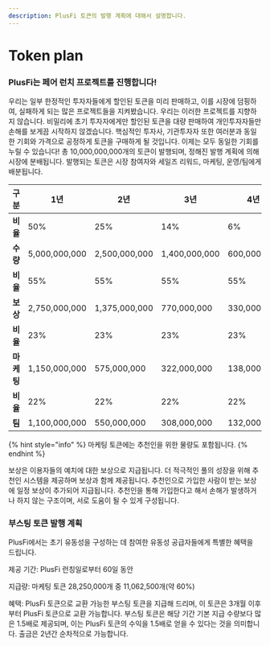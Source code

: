 ```yaml
---
description: PlusFi 토큰의 발행 계획에 대해서 설명합니다.
---
```


# Token plan

### PlusFi는 페어 런치 프로젝트를 진행합니다!

우리는 일부 한정적인 투자자들에게 할인된 토큰을 미리 판매하고, 이를 시장에 덤핑하여, 실패하게 되는 많은 프로젝트들을 지켜봤습니다. 우리는 이러한 프로젝트를 지향하지 않습니다. 비밀리에 초기 투자자에게만 할인된 토큰을 대량 판매하여 개인투자자들만 손해를 보게끔 시작하지 않겠습니다. 핵심적인 투자사, 기관투자자 또한 여러분과 동일한 기회와 가격으로 공정하게 토큰을 구매하게 될 것입니다. 이제는 모두 동일한 기회를 누릴 수 있습니다! 총 10,000,000,000개의 토큰이 발행되며, 정해진 발행 계획에 의해 시장에 분배됩니다. 발행되는 토큰은 시장 참여자와 세일즈 리워드, 마케팅, 운영/팀에게 배분됩니다.

| **구분**  | **1년**        | **2년**        | **3년**        | **4년**      | **5년**      | **6년**      | **총 발행량**      |
| ------- | ------------- | ------------- | ------------- | ----------- | ----------- | ----------- | -------------- |
| **비율**  | 50%           | 25%           | 14%           | 6%          | 3%          | 2%          | 100%           |
| **수량**  | 5,000,000,000 | 2,500,000,000 | 1,400,000,000 | 600,000,000 | 300,000,000 | 200,000,000 | 10,000,000,000 |
| **비율**  | 55%           | 55%           | 55%           | 55%         | 55%         | 55%         |                |
| **보상**  | 2,750,000,000 | 1,375,000,000 | 770,000,000   | 330,000,000 | 165,000,000 | 110,000,000 | 5,500,000,000  |
| **비율**  | 23%           | 23%           | 23%           | 23%         | 23%         | 23%         |                |
| **마케팅** | 1,150,000,000 | 575,000,000   | 322,000,000   | 138,000,000 | 69,000,000  | 46,000,000  | 2,300,000,000  |
| **비율**  | 22%           | 22%           | 22%           | 22%         | 22%         | 22%         |                |
| **팀**   | 1,100,000,000 | 550,000,000   | 308,000,000   | 132,000,000 | 66,000,000  | 44,000,000  | 2,200,000,000  |

{% hint style="info" %}
마케팅 토큰에는 추천인을 위한 물량도 포함됩니다.
{% endhint %}

보상은 이용자들의 예치에 대한 보상으로 지급됩니다. 더 적극적인 풀의 성장을 위해 추천인 시스템을 제공하며 보상과 함께 제공됩니다. 추천인으로 가입한 사람이 받는 보상에 일정 보상이 추가되어 지급됩니다. 추천인을 통해 가입한다고 해서 손해가 발생하거나 하지 않는 구조이며, 서로 도움이 될 수 있게 구성됩니다.

### 부스팅 토큰 발행 계획

PlusFi에서는 초기 유동성을 구성하는 데 참여한 유동성 공급자들에게 특별한 혜택을 드립니다.

제공 기간: PlusFi 런칭일로부터 60일 동안

지급량: 마케팅 토큰 28,250,000개 중 11,062,500개(약 60%)

혜택: PlusFi 토큰으로 교환 가능한 부스팅 토큰을 지급해 드리며, 이 토큰은 3개월 이후부터 PlusFi 토큰으로 교환 가능합니다. 부스팅 토큰은 해당 기간 기본 지급 수량보다 많은 1.5배로 제공되며, 이는 PlusFi 토큰의 수익을 1.5배로 얻을 수 있다는 것을 의미합니다. 출금은 2년간 순차적으로 가능합니다.
